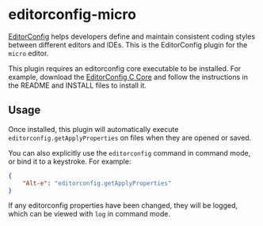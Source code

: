 editorconfig-micro
==================

[EditorConfig][] helps developers define and maintain
consistent coding styles between different editors and IDEs.
This is the EditorConfig plugin for the `micro` editor.

This plugin requires an editorconfig core executable to be installed.
For example, download the [EditorConfig C Core][] and follow the instructions in
the README and INSTALL files to install it.


Usage
-----

Once installed, this plugin will automatically execute `editorconfig.getApplyProperties`
on files when they are opened or saved.

You can also explicitly use the `editorconfig` command in command mode, or bind it to
a keystroke. For example:

```json
{
    "Alt-e": "editorconfig.getApplyProperties"
}
```

If any editorconfig properties have been changed, they will be logged, which can be viewed
with `log` in command mode.


[EditorConfig]: http://editorconfig.org
[EditorConfig C Core]: https://github.com/editorconfig/editorconfig-core-c
